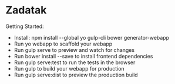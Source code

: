 # Zadatak

Getting Started:

* Install: npm install --global yo gulp-cli bower generator-webapp
* Run yo webapp to scaffold your webapp
*  Run gulp serve to preview and watch for changes
* Run bower install --save <package> to install frontend dependencies
*  Run gulp serve:test to run the tests in the browser
*  Run gulp to build your webapp for production
*  Run gulp serve:dist to preview the production build
